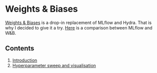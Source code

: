 # Weights & Biases

[Weights & Biases](https://github.com/wandb/wandb) is a drop-in replacement of MLflow and Hydra. That is why I decided to give it a try. [Here](https://medium.com/hub-by-littlebigcode/why-do-you-need-to-use-weights-biases-to-track-your-ml-project-f093562287d8) is a comparison between MLflow and W&B.

## Contents
1. [Introduction](https://colab.research.google.com/github/wandb/examples/blob/master/colabs/intro/Intro_to_Weights_%26_Biases.ipynb)
2. [Hyperparameter sweep and visualisation](https://colab.research.google.com/github/wandb/examples/blob/master/colabs/pytorch/Organizing_Hyperparameter_Sweeps_in_PyTorch_with_W%26B.ipynb) 